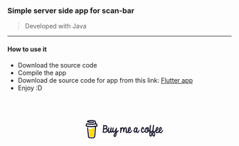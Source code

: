 ### Simple server side app for scan-bar

>Developed with Java 

_________________

#### How to use it 


* Download the source code
* Compile the app 
* Download de source code for app from this link: <a href ="https://github.com/Crowley-Coronel/scanCodeBar">Flutter app </a>
* Enjoy  :D 




<a href="https://www.buymeacoffee.com/GenaroCoronel" target="_blank"><img src="./assets/buymeacoffee.png" alt="Buy Me A Coffee" height="41" width="174" style="margin-top:50px; margin-left:35%;"></a>
